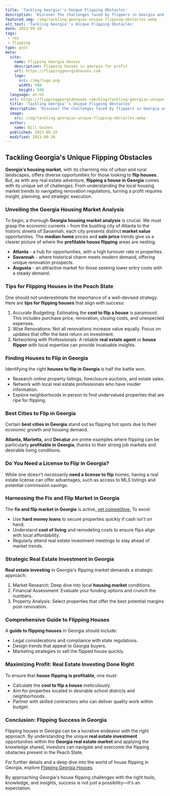 ```yaml
---
title: 'Tackling Georgia''s Unique Flipping Obstacles'
description: 'Discover the challenges faced by flippers in Georgia and find innovative solutions. A must-read for curious minds interested in real estate investment.'
featured_img: /img/tackling-georgias-unique-flipping-obstacles.webp
alt_text: 'Tackling Georgia''s Unique Flipping Obstacles'
date: 2023-09-20
tags:
 - rei
 - flipping
type: post
meta:
  site:
    name: Flipping Georgia Houses
    description: Flipping houses in georgia for profit
    url: https://flippinggeorgiahouses.com
    logo:
      src: /img/logo.png
      width: 500
      height: 500
  language: en-US
  url: https://flippinggeorgiahouses.com/blog/tackling-georgias-unique-flipping-obstacles
  title: 'Tackling Georgia''s Unique Flipping Obstacles'
  description: 'Discover the challenges faced by flippers in Georgia and find innovative solutions. A must-read for curious minds interested in real estate investment.'
  image:
    src: /img/tackling-georgias-unique-flipping-obstacles.webp
  author:
    name: Bill Gaines
  published: 2023-09-20
  modified: 2023-09-20
---
```



## Tackling Georgia's Unique Flipping Obstacles

**Georgia's housing market**, with its charming mix of urban and rural landscapes, offers diverse opportunities for those looking to **flip houses**. But, as with any real estate adventure, **flipping a house in Georgia** comes with its unique set of challenges. From understanding the local housing market trends to navigating renovation regulations, turning a profit requires insight, planning, and strategic execution.

### Unveiling the Georgia Housing Market Analysis

To begin, a thorough **Georgia housing market analysis** is crucial. We must grasp the economic currents – from the bustling city of Atlanta to the historic streets of Savannah, each city presents distinct **market value** opportunities. The **median home** prices and **sale price** trends give us a clearer picture of where the **profitable house flipping** areas are nesting.

* **Atlanta** - a hub for opportunities, with a high turnover rate in properties.
* **Savannah** - where historical charm meets modern demand, offering unique renovation prospects.
* **Augusta** - an attractive market for those seeking lower entry costs with a steady demand.

### Tips for Flipping Houses in the Peach State

One should not underestimate the importance of a well-devised strategy. Here are **tips for flipping houses** that align with success:

1. Accurate Budgeting: Estimating the **cost to flip a house** is paramount. This includes purchase price, renovation, closing costs, and unexpected expenses.
2. Wise Renovations: Not all renovations increase value equally. Focus on updates that offer the best return on investment.
3. Networking with Professionals: A reliable **real estate agent** or **house flipper** with local expertise can provide invaluable insights.

### Finding Houses to Flip in Georgia

Identifying the right **houses to flip in Georgia** is half the battle won. 
  - Research online property listings, foreclosure auctions, and estate sales.
  - Network with local real estate professionals who have insider information.
  - Explore neighborhoods in person to find undervalued properties that are ripe for flipping.

### Best Cities to Flip in Georgia

Certain **best cities in Georgia** stand out as flipping hot spots due to their economic growth and housing demand. 

**Atlanta, Marietta,** and **Decatur** are prime examples where flipping can be particularly **profitable in Georgia**, thanks to their strong job markets and desirable living conditions.

### Do You Need a License to Flip in Georgia?

While one doesn't necessarily **need a license to flip** homes, having a real estate license can offer advantages, such as access to MLS listings and potential commission savings.

### Harnessing the Fix and Flip Market in Georgia

The **fix and flip market in Georgia** is active,[  yet   competitive.](https://flippinggeorgiahouses.com/blog/flip-planning-project-management-for-georgia-homes) To excel:
  - Use **hard money loans** to secure properties quickly if cash isn't on hand.
  - Understand **cost of living** and remodeling costs to ensure flips align with local affordability.
  - Regularly attend real estate investment meetings to stay ahead of market trends.

### Strategic Real Estate Investment in Georgia

**Real estate investing** in Georgia's flipping market demands a strategic approach:

1. Market Research: Deep dive into local **housing market** conditions.
2. Financial Assessment: Evaluate your funding options and crunch the numbers.
3. Property Analysis: Select properties that offer the best potential margins post-renovation.

### Comprehensive Guide to Flipping Houses

A **guide to flipping houses** in Georgia should include:
  - Legal considerations and compliance with state regulations.
  - Design trends that appeal to Georgia buyers.
  - Marketing strategies to sell the flipped house quickly.

### Maximizing Profit: Real Estate Investing Done Right

To ensure that **house flipping is profitable**, one must:
  - Calculate the **cost to flip a house** meticulously.
  - Aim for properties located in desirable school districts and neighborhoods.
  - Partner with skilled contractors who can deliver quality work within budget.

### Conclusion: Flipping Success in Georgia

Flipping houses in Georgia can be a lucrative endeavor with the right approach. By understanding the unique **real estate investment** opportunities within the **Georgia real estate market** and applying the knowledge shared, investors can navigate and overcome the flipping obstacles present in the Peach State.

For further details and a deep dive into the world of house flipping in Georgia, explore [Flipping Georgia Houses](https://flippinggeorgiahouses.com).

By approaching Georgia's house flipping challenges with the right tools, knowledge, and insights, success is not just a possibility—it's an expectation.